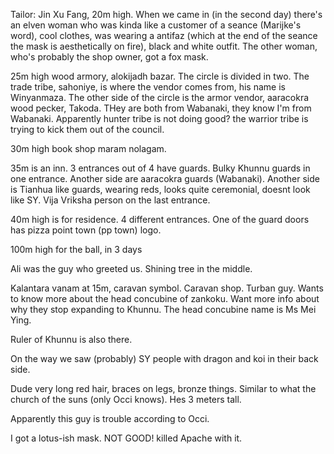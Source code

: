 Tailor: Jin Xu Fang, 20m high. When we came in (in the second day) there's an elven woman who was kinda like a customer of a seance (Marijke's word), cool clothes, was wearing a antifaz (which at the end of the seance the mask is aesthetically on fire), black and white outfit. The other woman, who's probably the shop owner, got a fox mask. 

25m high wood armory, alokijadh bazar. The circle is divided in two. The trade tribe, sahoniye, is where the vendor comes from, his name is Winyanmaza. The other side of the  circle is the armor vendor, aaracokra wood pecker, Takoda. THey are both from Wabanaki, they know I'm from Wabanaki. Apparently hunter tribe is not doing good? the warrior tribe is trying to kick them out of the council.

30m high book shop maram nolagam. 

35m is an inn. 3 entrances out of 4 have guards. Bulky Khunnu guards in one entrance. Another side are aaracokra guards (Wabanaki). Another side is Tianhua like guards, wearing reds, looks quite ceremonial, doesnt look like SY. Vija Vriksha person on the last entrance.

40m high is for residence. 4 different entrances. One of the guard doors has pizza point town (pp town) logo.

100m high for the ball, in 3 days

Ali was the guy who greeted us. Shining tree in the middle.

Kalantara vanam at 15m, caravan symbol. Caravan shop. Turban guy. Wants to know more about the head concubine of zankoku. Want more info about why they stop expanding to Khunnu. The head concubine name is Ms Mei Ying.

Ruler of Khunnu is also there.

On the way we saw (probably) SY people with dragon and koi in their back side. 

Dude very long red hair, braces on legs, bronze things. Similar to what the church of the suns (only Occi knows). Hes 3 meters tall.

Apparently this guy is trouble according to Occi. 

I got a lotus-ish mask. NOT GOOD! killed Apache with it.
